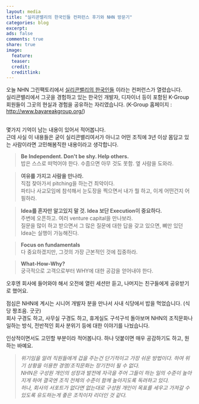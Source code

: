 ```yaml
---
layout: media
title: "실리콘밸리의 한국인들﻿ 컨퍼런스 후기와 NHN 방문기"
categories: blog
excerpt:
ads: false
comments: true
share: true
image:
  feature: 
  teaser: 
  credit: 
  creditlink: 
---
```


오늘 NHN 그린팩토리에서 [실리콘밸리의 한국인들](http://startupall.kr/k_group_2014325/) 이라는 컨퍼런스가 열렸습니다. <br>
실리콘밸리에서 그곳을 경험하고 있는 한국인 개발자, 디자이너 등이 포함된 K-Group 회원들이 그곳의 현실과 경험을 공유하는 자리였습니다. (K-Group 홈페이지 : http://www.bayareakgroup.org/)<br><br>

몇가지 기억이 남는 내용이 있어서 적어봅니다. <br>
근데 사실 이 내용들은 굳이 실리콘밸리여서가 아니고 어떤 조직에 3년 이상 몸담고 있는 사람이라면 고민해봄직한 내용이라고 생각합니다.

> **Be Independent. Don't be shy. Help others.** <br>
>밥은 스스로 떠먹어야 한다. 수줍으면 아무 것도 못함. 옆 사람을 도와라.  <br>

>**여유를 가지고 사람을 만나라.**<br>
>직접 찾아가서 pitching을 하는건 최악이다. <br>
>파티나 사교모임에 참석해서 눈도장을 찍으면서 내가 뭘 하고, 이게 어떤건지 어필하라. <br>

>**Idea를 혼자만 알고있지 말 것. Idea 보단 Execution이 중요하다.**<br>
>주변에 오픈하고. 여러 venture capital을 만나보라. <br>
>질문을 많이 하고 받으면서 그 많은 질문에 대한 답을 갖고 있으면, 뼈만 있던 Idea는 실행이 가능해진다. <br>

>**Focus on fundamentals** <br>
>다 중요하겠지만, 그것의 가장 근본적인 것에 집중하라. <br>

>**What-How-Why?** <br>
>궁극적으로 고객으로부터 WHY에 대한 공감을 얻어내야 한다.  <br>

오후엔 회사에 들어와야 해서 오전에 열린 세션만 듣고, 나머지는 친구들에게 공유받기로 했어요.

점심은 NHN에 계시는 시니어 개발자 분을 만나서 사내 식당에서 밥을 먹었습니다. (식당 짱조음. 굿굿)<br>
회사 구경도 하고, 사무실 구경도 하고, 휴게실도 구석구석 돌아보며 NHN의 조직문화나 일하는 방식, 전반적인 회사 분위기 등에 대한 이야기를 나눴습니다.<br>

인상적이면서도 고민할 부분이라 적어봅니다. 하나 덧붙이면 매우 공감하기도 하고, 원하는 바예요.<br>


>*위기임을 알려 직원들에게 겁을 주는건 단기적이고 가장 쉬운 방법이다.*
>*하여 위기 상황을 이용한 경영/조직문화는 장기전이 될 수 없다.*<br>
>*NHN은 구성원 개인의 성장과 발전에 자극을 주어 그들이 하는 일의 수준이 높아지게 하여 결국엔 조직 전체의 수준이 함께 높아지도록 독려하고 있다.*<br>
>*허나, 회사의 서포트가 없다면 없는대로 구성원 개인이 목표를 세우고 가져갈 수 있도록 유도하는게 좋은 조직이자 리더인 것 같다.*
